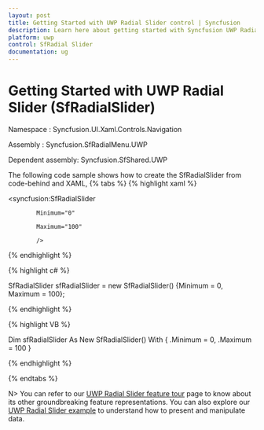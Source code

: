 ```yaml
---
layout: post
title: Getting Started with UWP Radial Slider control | Syncfusion
description: Learn here about getting started with Syncfusion UWP Radial Slider (SfRadialSlider) control, its elements and more.
platform: uwp
control: SfRadial Slider 
documentation: ug
---
```


# Getting Started with UWP Radial Slider (SfRadialSlider)

Namespace : Syncfusion.UI.Xaml.Controls.Navigation 

Assembly : Syncfusion.SfRadialMenu.UWP 

Dependent assembly: Syncfusion.SfShared.UWP



The following code sample shows how to create the SfRadialSlider from code-behind and XAML, 
{% tabs %}
 {% highlight xaml %}

<syncfusion:SfRadialSlider

            Minimum="0" 

            Maximum="100"  

            />

{% endhighlight %}

{% highlight c# %}

SfRadialSlider sfRadialSlider = new SfRadialSlider() {Minimum = 0, Maximum = 100};

{% endhighlight %}

{% highlight VB %}

Dim sfRadialSlider As New SfRadialSlider() With {
	.Minimum = 0,
	.Maximum = 100
}

{% endhighlight %}

{% endtabs %}

N> You can refer to our [UWP Radial Slider feature tour](https://www.syncfusion.com/uwp-ui-controls/radial-slider) page to know about its other groundbreaking feature representations. You can also explore our [UWP Radial Slider example](https://apps.microsoft.com/store/detail/syncfusion-essential-studio-for-uwp/9NBLGGH5WNGV) to understand how to present and manipulate data.
